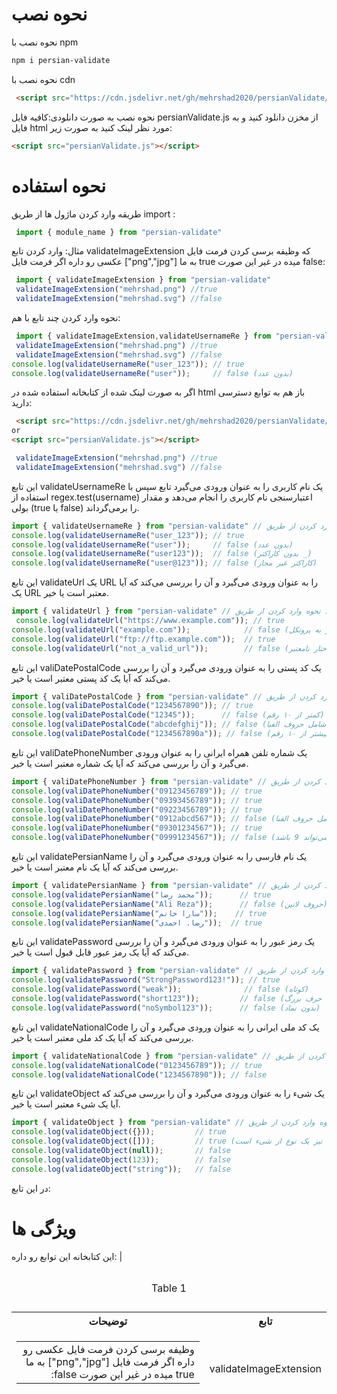 # نحوه نصب 
نحوه نصب با npm

```bash
npm i persian-validate
```
نحوه نصب با cdn
```html
 <script src="https://cdn.jsdelivr.net/gh/mehrshad2020/persianValidate/persianValidate.js"></script>
```
نحوه نصب به صورت دانلودی:کافیه فایل persianValidate.js از مخزن دانلود کنید و به فایل html مورد نظر لینک کنید به صورت زیر:
```html
<script src="persianValidate.js"></script>
```
# نحوه استفاده
طریقه وارد کردن ماژول ها از طریق import :
```javascript
 import { module_name } from "persian-validate"
```
مثال: وارد کردن تابع validateImageExtension که وظیفه برسی کردن فرمت فایل عکسی رو داره اگر فرمت فایل ["png","jpg"] به ما true  میده در غیر این صورت false:
```javascript
 import { validateImageExtension } from "persian-validate"
 validateImageExtension("mehrshad.png") //true
 validateImageExtension("mehrshad.svg") //false
```
نحوه وارد کردن چند تابع با هم:
```javascript
 import { validateImageExtension,validateUsernameRe } from "persian-validate"
 validateImageExtension("mehrshad.png") //true
 validateImageExtension("mehrshad.svg") //false
console.log(validateUsernameRe("user_123")); // true
console.log(validateUsernameRe("user"));     // false (بدون عدد)
```

اگر به صورت لینک شده از کتابخانه استفاده شده در html باز هم به توابع دسترسی دارید:
```html
 <script src="https://cdn.jsdelivr.net/gh/mehrshad2020/persianValidate/persianValidate.js"></script>
or
<script src="persianValidate.js"></script>
```
```javascript
 validateImageExtension("mehrshad.png") //true
 validateImageExtension("mehrshad.svg") //false
```
این تابع validateUsernameRe یک نام کاربری را به عنوان ورودی می‌گیرد تابع سپس با استفاده از regex.test(username) اعتبارسنجی نام کاربری را انجام می‌دهد و مقدار بولی (true یا false) را برمی‌گرداند.
```javascript
import { validateUsernameRe } from "persian-validate" // نحوه وارد کردن از طریق import
console.log(validateUsernameRe("user_123")); // true
console.log(validateUsernameRe("user"));     // false (بدون عدد)
console.log(validateUsernameRe("user123"));  // false (بدون کاراکتر _)
console.log(validateUsernameRe("user@123")); // false (کاراکتر غیر مجاز)
```
این تابع validateUrl یک URL را به عنوان ورودی می‌گیرد و آن را بررسی می‌کند که آیا یک URL معتبر است یا خیر.
```javascript
import { validateUrl } from "persian-validate" // نحوه وارد کردن از طریق import
 console.log(validateUrl("https://www.example.com")); // true
console.log(validateUrl("example.com"));            // false (نیاز به پروتکل)
console.log(validateUrl("ftp://ftp.example.com"));  // true
console.log(validateUrl("not_a_valid_url"));        // false (ساختار نامعتبر)
```
این تابع valiDatePostalCode یک کد پستی را به عنوان ورودی می‌گیرد و آن را بررسی می‌کند که آیا یک کد پستی معتبر است یا خیر.
```javascript
import { valiDatePostalCode } from "persian-validate" // نحوه وارد کردن از طریق import
console.log(valiDatePostalCode("1234567890")); // true
console.log(valiDatePostalCode("12345"));      // false (کمتر از ۱۰ رقم)
console.log(valiDatePostalCode("abcdefghij")); // false (شامل حروف الفبا)
console.log(valiDatePostalCode("1234567890a")); // false (بیشتر از ۱۰ رقم)
```
این تابع valiDatePhoneNumber یک شماره تلفن همراه ایرانی را به عنوان ورودی می‌گیرد و آن را بررسی می‌کند که آیا یک شماره معتبر است یا خیر.
```javascript
import { valiDatePhoneNumber } from "persian-validate" // نحوه وارد کردن از طریق import
console.log(valiDatePhoneNumber("09123456789")); // true
console.log(valiDatePhoneNumber("09393456789")); // true
console.log(valiDatePhoneNumber("09223456789")); // true
console.log(valiDatePhoneNumber("0912abcd567")); // false (شامل حروف الفبا)
console.log(valiDatePhoneNumber("09301234567")); // true
console.log(valiDatePhoneNumber("09991234567")); // false (شماره دوم 9 نمی‌تواند 9 باشد)
```
این تابع validatePersianName یک نام فارسی را به عنوان ورودی می‌گیرد و آن را بررسی می‌کند که آیا یک نام معتبر است یا خیر.

```javascript
import { validatePersianName } from "persian-validate" // نحوه وارد کردن از طریق import
console.log(validatePersianName("محمد رضا"));      // true
console.log(validatePersianName("Ali Reza"));      // false (حروف لاتین)
console.log(validatePersianName("سارا خانم"));    // true
console.log(validatePersianName("رضا. احمدی"));  // true
```
این تابع validatePassword یک رمز عبور را به عنوان ورودی می‌گیرد و آن را بررسی می‌کند که آیا یک رمز عبور قابل قبول است یا خیر.
```javascript
import { validatePassword } from "persian-validate" // نحوه وارد کردن از طریق import
console.log(validatePassword("StrongPassword123!")); // true
console.log(validatePassword("weak"));              // false (کوتاه)
console.log(validatePassword("short123"));         // false (بدون حرف بزرگ)
console.log(validatePassword("noSymbol123"));      // false (بدون نماد)
```
این تابع validateNationalCode یک کد ملی ایرانی را به عنوان ورودی می‌گیرد و آن را بررسی می‌کند که آیا یک کد ملی معتبر است یا خیر.
```javascript
import { validateNationalCode } from "persian-validate" // نحوه وارد کردن از طریق import
console.log(validateNationalCode("0123456789")); // true
console.log(validateNationalCode("1234567890")); // false
```
این تابع validateObject یک شیء را به عنوان ورودی می‌گیرد و آن را بررسی می‌کند که آیا یک شیء معتبر است یا خیر.


```javascript
import { validateObject } from "persian-validate" // نحوه وارد کردن از طریق import
console.log(validateObject({}));         // true
console.log(validateObject([]));         // true (آرایه نیز یک نوع از شیء است)
console.log(validateObject(null));       // false
console.log(validateObject(123));        // false
console.log(validateObject("string"));   // false
```
در این تابع:
# ویژگی ها
این کتابخانه این توابع رو داره:
|<table>
    <caption>
        <p>Table 1</p>
    </caption>
    <thead>
        <tr>
            <th>توضیحات</th>
            <th>تابع</th>
        </tr>
        <tr>
            <td>
                <table>
                    <tbody>
                        <tr dir="rtl">
                            <td>وظیفه برسی کردن فرمت فایل عکسی رو داره اگر فرمت فایل ["png","jpg"] به ما true میده در غیر این صورت false:</td>
                        </tr>
                    </tbody>
                </table><br>
            </td>
            <td>validateImageExtension</td>
        </tr>
    </thead>
    <tbody></tbody>
</table>

